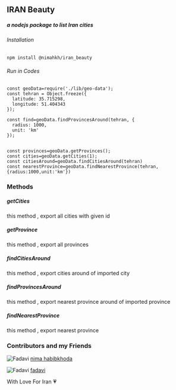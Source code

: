 ## IRAN Beauty

##### a nodejs package to list Iran cities

###### Installation

```
npm install @nimahkh/iran_beauty
```

###### Run in Codes

```
const geoData=require('./lib/geo-data');
const tehran = Object.freeze({
  latitude: 35.715298,
  longitude: 51.404343
});

const find=geoData.findProvincesAround(tehran, {
  radius: 1000,
  unit: 'km'
});


const provinces=geoData.getProvinces();
const cities=geoData.getCities(1);
const citiesAround=geoData.findCitiesAround(tehran)
const nearestProvince=geoData.findNearestProvince(tehran,{radius:1000,unit:'km'})

```

### Methods
##### getCities
this method , export all cities with given id 
##### getProvince
this method , export all provinces
##### findCitiesAround
this method , export cities around of imported city
##### findProvincesAround
this method , export nearest province around of imported province
##### findNearestProvince
this method , export nearest province

### Contributors and my Friends

![Fadavi](https://avatars1.githubusercontent.com/u/12640517?s=60&v=4)
[nima habibkhoda](https://github.com/nimahkh)

![Fadavi](https://avatars3.githubusercontent.com/u/9992849?s=60&v=4)
[fadavi](https://github.com/fadavi)

With Love For Iran :heartpulse:
